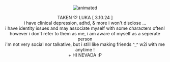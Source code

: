 <p align="center">
  <img src="https://cdn.discordapp.com/attachments/1196304361731661864/1222289363824807988/kangelyayyy-ezgif.com-crop.gif?ex=6615acad&is=660337ad&hm=8f99ffff44da3b2ac1ca8fd585ebdf7d14529a77408373c5563f40a5e96331cd&" alt="animated" />
</p>
<p align="center"> TAKEN ♡ LUKA [ 3.10.24  ] 
<br>
i have clinical depression, adhd, & more i won't disclose ... 
<br>
i have identity issues and may associate myself with some characters often!
<br>
however i don't refer to them as me, i am aware of myself as a seperate person
<br>  
i'm not very social nor talkative, but i still like making friends ^_^ w2i with me anytime !
<br>
  + HI NEVADA :P
</p>



